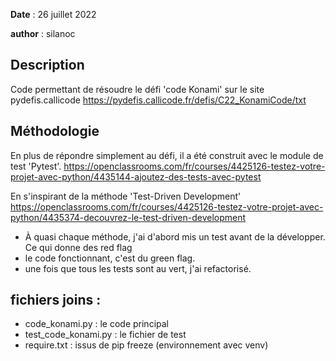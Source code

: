 **Date** : 26 juillet 2022

**author** : silanoc

## Description
Code permettant de résoudre le défi 'code Konami' sur le site pydefis.callicode
https://pydefis.callicode.fr/defis/C22_KonamiCode/txt

## Méthodologie
En plus de répondre simplement au défi, il a été construit avec le module de test 'Pytest'.
https://openclassrooms.com/fr/courses/4425126-testez-votre-projet-avec-python/4435144-ajoutez-des-tests-avec-pytest

En s'inspirant de la méthode 'Test-Driven Development'
https://openclassrooms.com/fr/courses/4425126-testez-votre-projet-avec-python/4435374-decouvrez-le-test-driven-development
- À quasi chaque méthode, j'ai d'abord mis un test avant de la développer. Ce qui donne des red flag
- le code fonctionnant, c'est du green flag.
- une fois que tous les tests sont au vert, j'ai refactorisé.

## fichiers joins :
- code_konami.py : le code principal
- test_code_konami.py : le fichier de test
- require.txt : issus de pip freeze (environnement avec venv)

